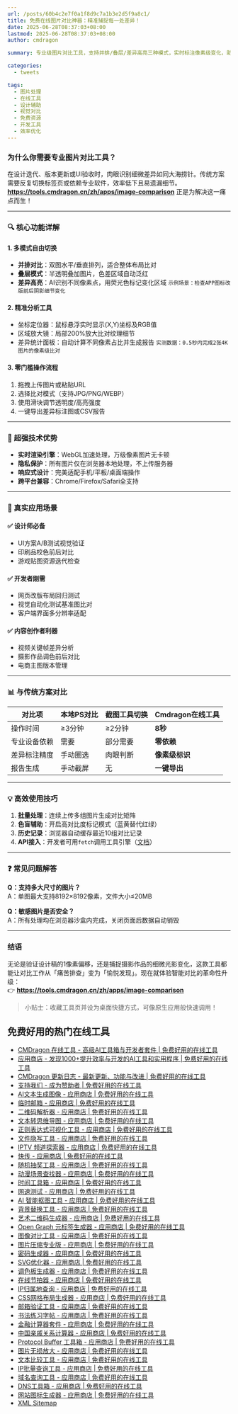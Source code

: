 ```yaml
---
url: /posts/60b4c2e7f0a1f8d9c7a1b3e2d5f9a8c1/
title: 免费在线图片对比神器：精准捕捉每一处差异！
date: 2025-06-28T08:37:03+08:00
lastmod: 2025-06-28T08:37:03+08:00
author: cmdragon

summary: 专业级图片对比工具，支持并排/叠层/差异高亮三种模式，实时标注像素级变化，助设计师、开发者高效完成视觉校验！

categories:
  - tweets

tags:
  - 图片处理
  - 在线工具
  - 设计辅助
  - 视觉对比
  - 免费资源
  - 开发工具
  - 效率优化
---
```


### 为什么你需要专业图片对比工具？

在设计迭代、版本更新或UI验收时，肉眼识别细微差异如同大海捞针。传统方案需要反复切换标签页或依赖专业软件，效率低下且易遗漏细节。
**https://tools.cmdragon.cn/zh/apps/image-comparison** 正是为解决这一痛点而生！

---

### 🔍 核心功能详解

#### 1. **多模式自由切换**

- **并排对比**：双图水平/垂直排列，适合整体布局比对
- **叠层模式**：半透明叠加图片，色差区域自动泛红
- **差异高亮**：AI识别不同像素点，用荧光色标记变化区域
  ```示例场景：检查APP图标改版前后阴影细节变化```

#### 2. **精准分析工具**

- 坐标定位器：鼠标悬浮实时显示(X,Y)坐标及RGB值
- 区域放大镜：局部200%放大比对纹理细节
- 差异统计面板：自动计算不同像素占比并生成报告
  ```实测数据：0.5秒内完成2张4K图片的像素级比对```

#### 3. **零门槛操作流程**

1. 拖拽上传图片或粘贴URL
2. 选择比对模式（支持JPG/PNG/WEBP）
3. 使用滑块调节透明度/高亮强度
4. 一键导出差异标注图或CSV报告

---

### 🚀 超强技术优势

- **实时渲染引擎**：WebGL加速处理，万级像素图片无卡顿
- **隐私保护**：所有图片仅在浏览器本地处理，不上传服务器
- **响应式设计**：完美适配手机/平板/桌面端操作
- **跨平台兼容**：Chrome/Firefox/Safari全支持

---

### 🌟 真实应用场景

#### ✅ 设计师必备

- UI方案A/B测试视觉验证
- 印刷品校色前后对比
- 游戏贴图资源迭代检查

#### ✅ 开发者刚需

- 网页改版布局回归测试
- 视觉自动化测试基准图比对
- 客户端界面多分辨率适配

#### ✅ 内容创作者利器

- 视频关键帧差异分析
- 摄影作品调色前后对比
- 电商主图版本管理

---

### 📊 与传统方案对比

| 对比项    | 本地PS对比 | 截图工具切换 | Cmdragon在线工具 |
|--------|--------|--------|--------------|
| 操作时间   | ≥3分钟   | ≥2分钟   | **8秒**       |
| 专业设备依赖 | 需要     | 部分需要   | **零依赖**      |
| 差异标注精度 | 手动圈选   | 肉眼判断   | **像素级标识**    |
| 报告生成   | 手动截屏   | 无      | **一键导出**     |

---

### 💡 高效使用技巧

1. **批量处理**：连续上传多组图片生成对比矩阵
2. **色盲辅助**：开启高对比度标记模式（蓝黄替代红绿）
3. **历史记录**：浏览器自动缓存最近10组对比记录
4. **API接入**：开发者可用`fetch`调用工具引擎（[文档](https://tools.cmdragon.cn/zh/docs/api-v1)）

---

### ❓ 常见问题解答

**Q：支持多大尺寸的图片？**  
A：单图最大支持8192×8192像素，文件大小≤20MB

**Q：敏感图片是否安全？**  
A：所有处理均在浏览器沙盒内完成，关闭页面后数据自动销毁

---

### 结语

无论是验证设计稿的1像素偏移，还是捕捉摄影作品的细微光影变化，这款工具都能让对比工作从「痛苦排查」变为「愉悦发现」。现在就体验智能对比的革命性升级：  
👉 **https://tools.cmdragon.cn/zh/apps/image-comparison**

> 小贴士：收藏工具页并设为桌面快捷方式，可像原生应用般快速调用！

## 免费好用的热门在线工具

- [CMDragon 在线工具 - 高级AI工具箱与开发者套件 | 免费好用的在线工具](https://tools.cmdragon.cn/zh)
- [应用商店 - 发现1000+提升效率与开发的AI工具和实用程序 | 免费好用的在线工具](https://tools.cmdragon.cn/zh/apps?category=trending)
- [CMDragon 更新日志 - 最新更新、功能与改进 | 免费好用的在线工具](https://tools.cmdragon.cn/zh/changelog)
- [支持我们 - 成为赞助者 | 免费好用的在线工具](https://tools.cmdragon.cn/zh/sponsor)
- [AI文本生成图像 - 应用商店 | 免费好用的在线工具](https://tools.cmdragon.cn/zh/apps/text-to-image-ai)
- [临时邮箱 - 应用商店 | 免费好用的在线工具](https://tools.cmdragon.cn/zh/apps/temp-email)
- [二维码解析器 - 应用商店 | 免费好用的在线工具](https://tools.cmdragon.cn/zh/apps/qrcode-parser)
- [文本转思维导图 - 应用商店 | 免费好用的在线工具](https://tools.cmdragon.cn/zh/apps/text-to-mindmap)
- [正则表达式可视化工具 - 应用商店 | 免费好用的在线工具](https://tools.cmdragon.cn/zh/apps/regex-visualizer)
- [文件隐写工具 - 应用商店 | 免费好用的在线工具](https://tools.cmdragon.cn/zh/apps/steganography-tool)
- [IPTV 频道探索器 - 应用商店 | 免费好用的在线工具](https://tools.cmdragon.cn/zh/apps/iptv-explorer)
- [快传 - 应用商店 | 免费好用的在线工具](https://tools.cmdragon.cn/zh/apps/snapdrop)
- [随机抽奖工具 - 应用商店 | 免费好用的在线工具](https://tools.cmdragon.cn/zh/apps/lucky-draw)
- [动漫场景查找器 - 应用商店 | 免费好用的在线工具](https://tools.cmdragon.cn/zh/apps/anime-scene-finder)
- [时间工具箱 - 应用商店 | 免费好用的在线工具](https://tools.cmdragon.cn/zh/apps/time-toolkit)
- [网速测试 - 应用商店 | 免费好用的在线工具](https://tools.cmdragon.cn/zh/apps/speed-test)
- [AI 智能抠图工具 - 应用商店 | 免费好用的在线工具](https://tools.cmdragon.cn/zh/apps/background-remover)
- [背景替换工具 - 应用商店 | 免费好用的在线工具](https://tools.cmdragon.cn/zh/apps/background-replacer)
- [艺术二维码生成器 - 应用商店 | 免费好用的在线工具](https://tools.cmdragon.cn/zh/apps/artistic-qrcode)
- [Open Graph 元标签生成器 - 应用商店 | 免费好用的在线工具](https://tools.cmdragon.cn/zh/apps/open-graph-generator)
- [图像对比工具 - 应用商店 | 免费好用的在线工具](https://tools.cmdragon.cn/zh/apps/image-comparison)
- [图片压缩专业版 - 应用商店 | 免费好用的在线工具](https://tools.cmdragon.cn/zh/apps/image-compressor)
- [密码生成器 - 应用商店 | 免费好用的在线工具](https://tools.cmdragon.cn/zh/apps/password-generator)
- [SVG优化器 - 应用商店 | 免费好用的在线工具](https://tools.cmdragon.cn/zh/apps/svg-optimizer)
- [调色板生成器 - 应用商店 | 免费好用的在线工具](https://tools.cmdragon.cn/zh/apps/color-palette)
- [在线节拍器 - 应用商店 | 免费好用的在线工具](https://tools.cmdragon.cn/zh/apps/online-metronome)
- [IP归属地查询 - 应用商店 | 免费好用的在线工具](https://tools.cmdragon.cn/zh/apps/ip-geolocation)
- [CSS网格布局生成器 - 应用商店 | 免费好用的在线工具](https://tools.cmdragon.cn/zh/apps/css-grid-layout)
- [邮箱验证工具 - 应用商店 | 免费好用的在线工具](https://tools.cmdragon.cn/zh/apps/email-validator)
- [书法练习字帖 - 应用商店 | 免费好用的在线工具](https://tools.cmdragon.cn/zh/apps/calligraphy-practice)
- [金融计算器套件 - 应用商店 | 免费好用的在线工具](https://tools.cmdragon.cn/zh/apps/finance-calculator-suite)
- [中国亲戚关系计算器 - 应用商店 | 免费好用的在线工具](https://tools.cmdragon.cn/zh/apps/chinese-kinship-calculator)
- [Protocol Buffer 工具箱 - 应用商店 | 免费好用的在线工具](https://tools.cmdragon.cn/zh/apps/protobuf-toolkit)
- [图片无损放大 - 应用商店 | 免费好用的在线工具](https://tools.cmdragon.cn/zh/apps/image-upscaler)
- [文本比较工具 - 应用商店 | 免费好用的在线工具](https://tools.cmdragon.cn/zh/apps/text-compare)
- [IP批量查询工具 - 应用商店 | 免费好用的在线工具](https://tools.cmdragon.cn/zh/apps/ip-batch-lookup)
- [域名查询工具 - 应用商店 | 免费好用的在线工具](https://tools.cmdragon.cn/zh/apps/domain-finder)
- [DNS工具箱 - 应用商店 | 免费好用的在线工具](https://tools.cmdragon.cn/zh/apps/dns-toolkit)
- [网站图标生成器 - 应用商店 | 免费好用的在线工具](https://tools.cmdragon.cn/zh/apps/favicon-generator)
- [XML Sitemap](https://tools.cmdragon.cn/sitemap_index.xml)
